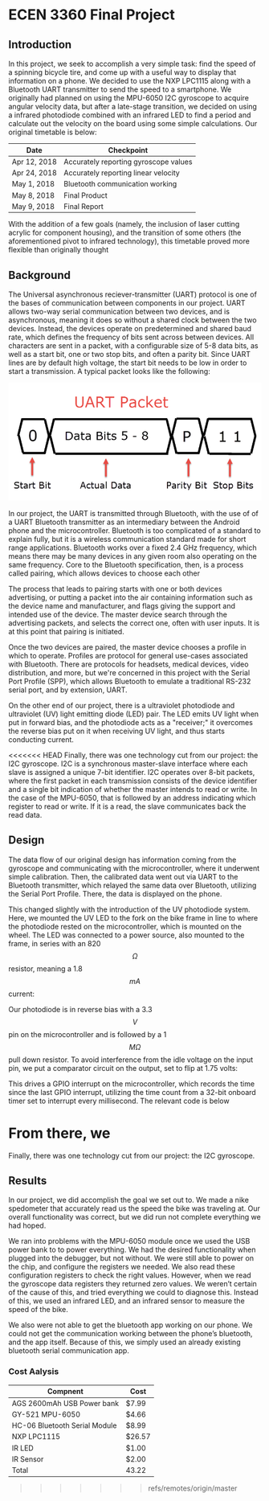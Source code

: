 # ECEN 3360 Final Project

## Introduction

In this project, we seek to accomplish a very simple task: find the speed of a spinning bicycle tire, and come up with a useful way to display that information on a phone. We decided to use the NXP LPC1115 along with a Bluetooth UART transmitter to send the speed to a smartphone. We originally had planned on using the MPU-6050 I2C gyroscope to acquire angular velocity data, but after a late-stage transition, we decided on using a infrared photodiode combined with an infrared LED to find a period and calculate out the velocity on the board using some simple calculations. Our original timetable is below:

| Date         | Checkpoint                            |
| ------------ | ------------------------------------- |
| Apr 12, 2018 | Accurately reporting gyroscope values |
| Apr 24, 2018 | Accurately reporting linear velocity  |
| May 1, 2018  | Bluetooth communication working       |
| May 8, 2018  | Final Product                         |
| May 9, 2018  | Final Report                          |

With the addition of a few goals (namely, the inclusion of laser cutting acrylic for component housing), and the transition of some others (the aforementioned pivot to infrared technology), this timetable proved more flexible than originally thought

## Background

The Universal asynchronous reciever-transmitter (UART) protocol is one of the bases of communication between components in our project. UART allows two-way serial communication between two devices, and is asynchronous, meaning it does so without a shared clock between the two devices. Instead, the devices operate on predetermined and shared baud rate, which defines the frequency of bits sent across between devices. All characters are sent in a packet, with a configurable size of 5-8 data bits, as well as a start bit, one or two stop bits, and often a parity bit. Since UART lines are by default high voltage, the start bit needs to be low in order to start a transmission. A typical packet looks like the following:

![UART-Packet.png](UART-Packet.png)

In our project, the UART is transmitted through Bluetooth, with the use of of a UART Bluetooth transmitter as an intermediary between the Android phone and the microcontroller. Bluetooth is too complicated of a standard to explain fully, but it is a wireless communication standard made for short range applications. Bluetooth works over a fixed 2.4 GHz frequency, which means there may be many devices in any given room also operating on the same frequency. Core to the Bluetooth specification, then, is a process called pairing, which allows devices to choose each other

The process that leads to pairing starts with one or both devices advertising, or putting a packet into the air containing information such as the device name and manufacturer, and flags giving the support and intended use of the device. The master device search through the advertising packets, and selects the correct one, often with user inputs. It is at this point that pairing is initiated.

Once the two devices are paired, the master device chooses a profile in which to operate. Profiles are protocol for general use-cases associated with Bluetooth. There are protocols for headsets, medical devices, video distribution, and more, but we're concerned in this project with the Serial Port Profile (SPP), which allows Bluetooth to emulate a traditional RS-232 serial port, and by extension, UART.

On the other end of our project, there is a ultraviolet photodiode and ultraviolet (UV) light emitting diode (LED) pair. The LED emits UV light when put in forward bias, and the photodiode acts as a "receiver;" it overcomes the reverse bias put on it when receiving UV light, and thus starts conducting current.

<<<<<<< HEAD
Finally, there was one technology cut from our project: the I2C gyroscope. I2C is a synchronous master-slave interface where each slave is assigned a unique 7-bit identifier. I2C operates over 8-bit packets, where the first packet in each transmission consists of the device identifier and a single bit indication of whether the master intends to read or write. In the case of the MPU-6050, that is followed by an address indicating which register to read or write. If it is a read, the slave communicates back the read data.

## Design

The data flow of our original design has information coming from the gyroscope and communicating with the microcontroller, where it underwent simple calibration. Then, the calibrated data went out via UART to the Bluetooth transmitter, which relayed the same data over Bluetooth, utilizing the Serial Port Profile. There, the data is displayed on the phone.

This changed slightly with the introduction of the UV photodiode system. Here, we mounted the UV LED to the fork on the bike frame in line to where the photodiode rested on the microcontroller, which is mounted on the wheel. The LED was connected to a power source, also mounted to the frame, in series with an 820 $$\Omega$$ resistor, meaning a 1.8 $$mA$$ current:



Our photodiode is in reverse bias with a 3.3 $$V$$ pin on the microcontroller and is followed by a 1 $$M\Omega$$ pull down resistor. To avoid interference from the idle voltage on the input pin, we put a comparator circuit on the output, set to flip at 1.75 volts:



This drives a GPIO interrupt on the microcontroller, which records the time since the last GPIO interrupt, utilizing the time count from a 32-bit onboard timer set to interrupt every millisecond. The relevant code is below



From there, we 
=======
Finally, there was one technology cut from our project: the I2C gyroscope. 

## Results

In our project, we did accomplish the goal we set out to. We made a nike spedometer that accurately read us the speed the bike was traveling at. Our overall functionality was correct, but we did run not complete everything we had hoped. 

We ran into problems with the MPU-6050 module once we used the USB power bank to to power everything. We had the desired functionality when plugged into the debugger, but not without. We were still able to power on the chip, and configure the registers we needed. We also read these configuration registers to check the right values. However, when we read the gyroscope data registers they returned zero values. We weren’t certain of the cause of this, and tried everything we could to diagnose this. Instead of this, we used an infrared LED, and an infrared sensor to measure the speed of the bike.  

We also were not able to get the bluetooth app working on our phone. We could not get the communication working between the phone’s bluetooth, and the app itself. Because of this, we simply used an already existing bluetooth serial communication app. 

### Cost Aalysis

| Compnent | Cost |
| -------- | ---- |
| AGS 2600mAh USB Power bank | $7.99 |
| GY-521 MPU-6050 | $4.66 |
| HC-06 Bluetooth Serial Module | $8.99 |
| NXP LPC1115 | $26.57 |
| IR LED | $1.00 |
| IR Sensor | $2.00 | 
| Total | 43.22| 
>>>>>>> refs/remotes/origin/master

